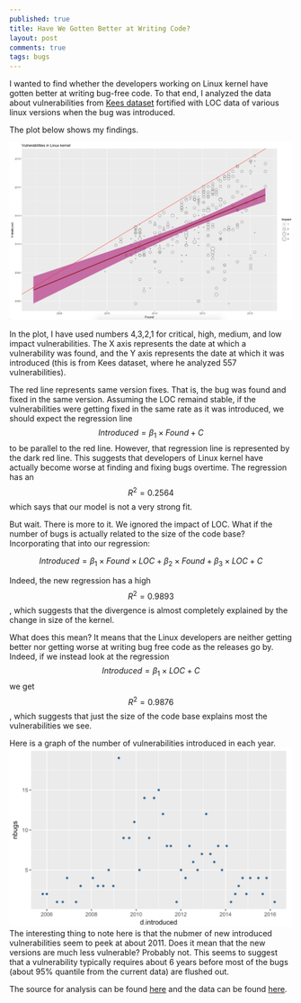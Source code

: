 ```yaml
---
published: true
title: Have We Gotten Better at Writing Code?
layout: post
comments: true
tags: bugs
---
```


I wanted to find whether the developers working on Linux kernel have gotten
better at writing bug-free code.  To that end, I analyzed the data about
vulnerabilities from [Kees dataset](https://outflux.net/blog/archives/2016/10/20/cve-2016-5195/)
fortified with LOC data of various linux versions when the bug was introduced.

The plot below shows my findings.


![Linux kernel vulnerabilities over the years](/resources/posts/2017/vulnerabilities-lifetime.png)

In the plot, I have used numbers 4,3,2,1 for critical, high, medium, and low
impact vulnerabilities. The X axis represents the date at which a vulnerability
was found, and the Y axis represents the date at which it was introduced (this
is from Kees dataset, where he analyzed 557 vulnerabilities).

The red line represents same version fixes. That is, the bug was found and
fixed in the same version. Assuming the LOC remaind stable, if the
vulnerabilities were getting fixed in the same rate as it was introduced,
we should expect the regression line $$ Introduced = \beta_1 \times Found + C $$ to
be parallel to the red line. However, that regression line is represented by
the dark red line. This suggests that developers of Linux kernel have actually
become worse at finding and fixing bugs overtime. The regression has an
$$R^2 = 0.2564$$ which says that our model is not a very strong fit.

But wait. There is more to it. We ignored the impact of LOC. What if the number
of bugs is actually related to the size of the code base? Incorporating that
into our regression:

$$ Introduced = \beta_1 \times Found \times LOC + \beta_2 \times Found + \beta_3  \times LOC + C $$

Indeed, the new regression has a high $$R^2 = 0.9893$$, which suggests that the
divergence is almost completely explained by the change in size of the kernel.

What does this mean? It means that the Linux developers are neither getting
better nor getting worse at writing bug free code as the releases go by.
Indeed, if we instead look at the regression
$$ Introduced = \beta_1 \times LOC + C $$ we get $$R^2 = 0.9876$$, which
suggests that just the size of the code base explains most the vulnerabilities we see.

Here is a graph of the number of vulnerabilities introduced in each year.
![Linux kernel vulnerabilities per introduced year](/resources/posts/2017/vulnerabilities-increase.png)
The interesting thing to note here is that the nubmer of new introduced
vulnerabilities seem to peek at about 2011. Does it mean that the new versions
are much less vulnerable? Probably not. This seems to suggest that a
vulnerability typically requires about 6 years before most of the bugs
(about 95% quantile from the current data) are flushed out.

The source for analysis can be found [here](/resources/posts/2017/vulnerabilities-lifetime.R) and the data can be found [here](/resources/posts/2017/linux-cve-lifetime.csv).
